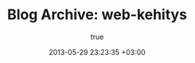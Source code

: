 ---
layout: archive
title: "Blog Archive: web-kehitys"
status: publish
includeheader: false
published: true
author:
  display_name: Oiva Eskola
  login: oiva
  email: oiva.eskola@gmail.com
  url: ''
author_login: oiva
author_email: oiva.eskola@gmail.com
date: 2013-05-29 23:23:35 +03:00
date_gmt: 2013-05-29 21:23:35 +03:00
categories: []
category: web-kehitys
tags: []
comments: []
---